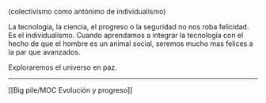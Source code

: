 (colectivismo como antónimo de individualismo)

La tecnología, la ciencia, el progreso o la seguridad no nos roba felicidad. Es el individualismo.
Cuando aprendamos a integrar la tecnología con el hecho de que el hombre es un animal social, seremos mucho mas felices a la par que avanzados. 

Exploraremos el universo en paz.

---
[[Big pile/MOC Evolución y progreso]]